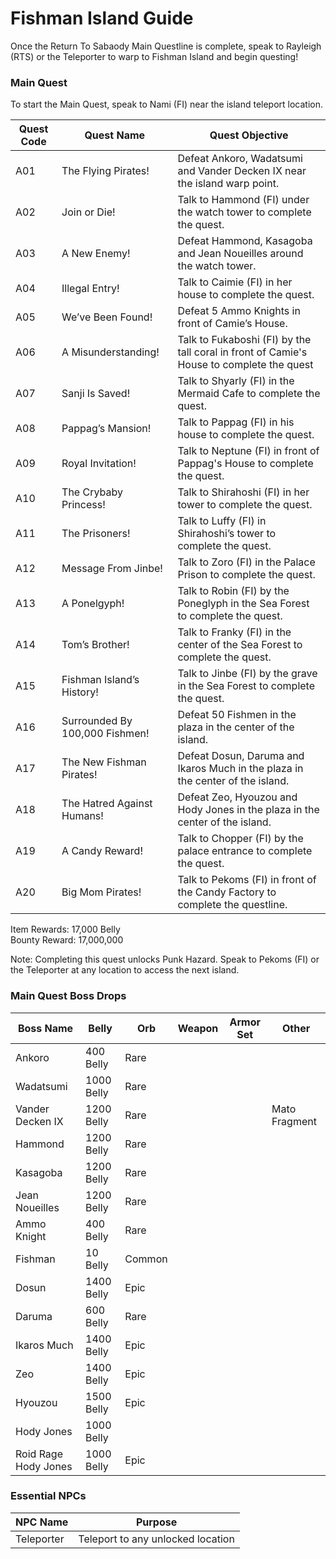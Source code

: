# Fishman Island Guide

Once the Return To Sabaody Main Questline is complete, speak to Rayleigh (RTS) or the Teleporter to warp to Fishman Island and begin questing!

### Main Quest

To start the Main Quest, speak to Nami (FI) near the island teleport location.

| Quest Code| Quest Name                    | Quest Objective|
|-----------|-----------                    |-----------|
| A01       | The Flying Pirates!           |Defeat Ankoro, Wadatsumi and Vander Decken IX near the island warp point.|
| A02       | Join or Die!                  |Talk to Hammond (FI) under the watch tower to complete the quest.|
| A03       | A New Enemy!                  |Defeat Hammond, Kasagoba and Jean Noueilles around the watch tower.|
| A04       | Illegal Entry!                |Talk to Caimie (FI) in her house to complete the quest.|
| A05       | We’ve Been Found!             |Defeat 5 Ammo Knights in front of Camie’s House.|
| A06       | A Misunderstanding!           |Talk to Fukaboshi (FI) by the tall coral in front of Camie's House to complete the quest|
| A07       | Sanji Is Saved!               |Talk to Shyarly (FI) in the Mermaid Cafe to complete the quest.|
| A08       | Pappag’s Mansion!             |Talk to Pappag (FI) in his house to complete the quest.|
| A09       | Royal Invitation!             |Talk to Neptune (FI) in front of Pappag's House to complete the quest.|
| A10       | The Crybaby Princess!         |Talk to Shirahoshi (FI) in her tower to complete the quest.|
| A11       | The Prisoners!                |Talk to Luffy (FI) in Shirahoshi’s tower to complete the quest.|
| A12       | Message From Jinbe!           |Talk to Zoro (FI) in the Palace Prison to complete the quest.|
| A13       | A Ponelgyph!                  |Talk to Robin (FI) by the Poneglyph in the Sea Forest to complete the quest.|
| A14       | Tom’s Brother!                |Talk to Franky (FI) in the center of the Sea Forest to complete the quest.|
| A15       | Fishman Island’s History!     |Talk to Jinbe (FI) by the grave in the Sea Forest to complete the quest.|
| A16       | Surrounded By 100,000 Fishmen!|Defeat 50 Fishmen in the plaza in the center of the island.|
| A17       | The New Fishman Pirates!      |Defeat Dosun, Daruma and Ikaros Much in the plaza in the center of the island.|
| A18       | The Hatred Against Humans!    |Defeat Zeo, Hyouzou and Hody Jones in the plaza in the center of the island.|
| A19       | A Candy Reward!               |Talk to Chopper (FI) by the palace entrance to complete the quest.|
| A20       | Big Mom Pirates!              |Talk to Pekoms (FI) in front of the Candy Factory to complete the questline.|


Item Rewards: 17,000 Belly<br>
Bounty Reward: 17,000,000

Note: Completing this quest unlocks Punk Hazard. Speak to Pekoms (FI) or the Teleporter at any location to access the next island.

### Main Quest Boss Drops

| Boss Name            | Belly      | Orb    | Weapon               | Armor Set | Other        |
|-----------           |----------- |--------|-----------           |-----------|-----------   |
| Ankoro               | 400 Belly  | Rare   |                      |           |              |
| Wadatsumi            | 1000 Belly | Rare   |                      |           |              |
| Vander Decken IX     | 1200 Belly | Rare   |                      |           | Mato Fragment|
| Hammond              | 1200 Belly | Rare   |                      |           |              |
| Kasagoba             | 1200 Belly | Rare   |                      |           |              |
| Jean Noueilles       | 1200 Belly | Rare   |                      |           |              |
| Ammo Knight          | 400 Belly  | Rare   |                      |           |              |
| Fishman              | 10 Belly   | Common |                      |           |              |
| Dosun                | 1400 Belly | Epic   |                      |           |              |
| Daruma               | 600 Belly  | Rare   |                      |           |              |
| Ikaros Much          | 1400 Belly | Epic   |                      |           |              |
| Zeo                  | 1400 Belly | Epic   |                      |           |              |
| Hyouzou              | 1500 Belly | Epic   |                      |           |              |
| Hody Jones           | 1000 Belly |        |                      |           |              |
| Roid Rage Hody Jones | 1000 Belly | Epic   |                      |           |              |

### Essential NPCs

| NPC Name         | Purpose                                    |
|-------------     |-----------                                 |
| Teleporter       | Teleport to any unlocked location          |